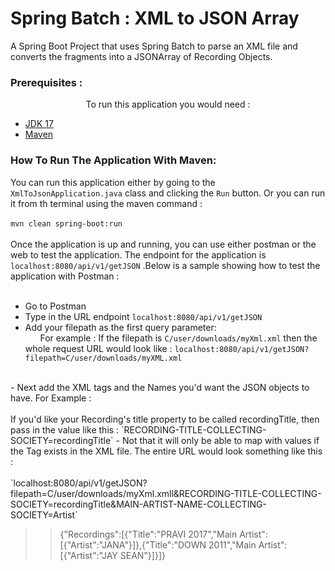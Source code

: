# Spring Batch : XML to JSON Array

<p>
A Spring Boot Project that uses Spring Batch to parse an XML file and converts the fragments into a JSONArray of Recording Objects.
</p> 

### Prerequisites : 
<Center>
To run this application you would need  : <br>
</Center> 

- [JDK 17](https://www.oracle.com/java/technologies/javase/jdk17-archive-downloads.html)
- [Maven](https://maven.apache.org/download.cgi)

### How To Run The Application With Maven: 

You can run this application either by going to the `XmlToJsonApplication.java`  class and clicking the `Run` button. 
Or you can run it from th terminal using the maven command : <br> <br>
`mvn clean spring-boot:run`
<br>
<br>
Once the application is up and running, you can use either postman or the web to test the application. The endpoint for the 
application is `localhost:8080/api/v1/getJSON` .Below is a sample showing how to 
test the application with Postman :  <br> <br>

- Go to  Postman 
- Type in the  URL endpoint `localhost:8080/api/v1/getJSON` <br>
- Add your filepath as the first query parameter: <br> 
&nbsp; &nbsp; &nbsp; For example : If the filepath is `C/user/downloads/myXml.xml`  then the whole request URL would look like : 
`localhost:8080/api/v1/getJSON?filepath=C/user/downloads/myXML.xml`
<br>
- Next add the XML tags and the Names you'd want the JSON objects to have. For Example : <br><br> If you'd like your Recording's title property to be called recordingTitle, then pass in the value like this : `RECORDING-TITLE-COLLECTING-SOCIETY=recordingTitle`
- Not that it will only be able to map with values if the Tag exists in the XML file. The entire URL would look something like this :
<br> <br> `localhost:8080/api/v1/getJSON?filepath=C/user/downloads/myXml.xmll&RECORDING-TITLE-COLLECTING-SOCIETY=recordingTitle&MAIN-ARTIST-NAME-COLLECTING-SOCIETY=Artist`


>> {"Recordings":[{"Title":"PRAVI 2017","Main Artist":[{"Artist":"JANA"}]},{"Title":"DOWN 2011","Main Artist":[{"Artist":"JAY SEAN"}]}]}